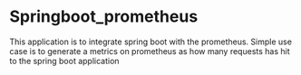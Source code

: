 # Springboot_prometheus
This application is to integrate spring boot with the prometheus. Simple use case is to generate a metrics on prometheus as how many requests has hit to the spring boot application
